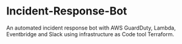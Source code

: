 # Incident-Response-Bot
An automated incident response bot with AWS GuardDuty, Lambda, Eventbridge and Slack using infrastructure as Code tool Terraform.
